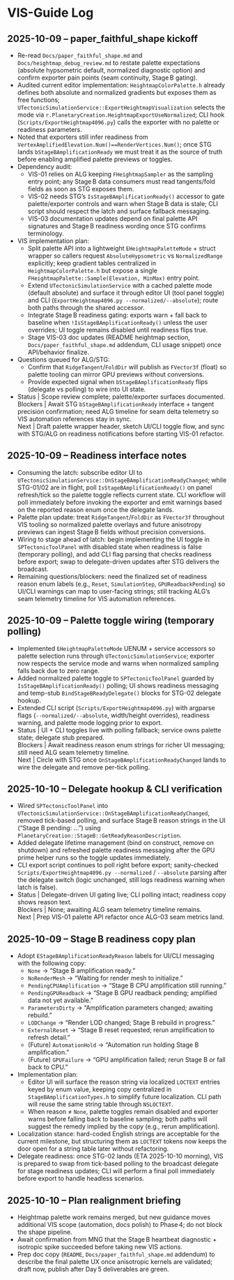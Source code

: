 # VIS-Guide Log

## 2025-10-09 – paper_faithful_shape kickoff
- Re-read `Docs/paper_faithful_shape.md` and `Docs/heightmap_debug_review.md` to restate palette expectations (absolute hypsometric default, normalized diagnostic option) and confirm exporter pain points (seam continuity, Stage B gating).
- Audited current editor implementation: `HeightmapColorPalette.h` already defines both absolute and normalized gradients but exposes them as free functions; `UTectonicSimulationService::ExportHeightmapVisualization` selects the mode via `r.PlanetaryCreation.HeightmapExportUseNormalized`; CLI hook (`Scripts/ExportHeightmap4096.py`) calls the exporter with no palette or readiness parameters.
- Noted that exporters still infer readiness from `VertexAmplifiedElevation.Num()==RenderVertices.Num()`; once STG lands `bStageBAmplificationReady` we must treat it as the source of truth before enabling amplified palette previews or toggles.
- Dependency audit:
  - VIS-01 relies on ALG keeping `FHeightmapSampler` as the sampling entry point; any Stage B data consumers must read tangents/fold fields as soon as STG exposes them.
  - VIS-02 needs STG’s `IsStageBAmplificationReady()` accessor to gate palette/exporter controls and warn when Stage B data is stale; CLI script should respect the latch and surface fallback messaging.
  - VIS-03 documentation updates depend on final palette API signatures and Stage B readiness wording once STG confirms terminology.
- VIS implementation plan:
  - Split palette API into a lightweight `EHeightmapPaletteMode` + struct wrapper so callers request `AbsoluteHypsometric` vs `NormalizedRange` explicitly; keep gradient tables centralized in `HeightmapColorPalette.h` but expose a single `FHeightmapPalette::Sample(Elevation, MinMax)` entry point.
  - Extend `UTectonicSimulationService` with a cached palette mode (default absolute) and surface it through editor UI (tool panel toggle) and CLI (`ExportHeightmap4096.py --normalized/--absolute`); route both paths through the shared accessor.
  - Integrate Stage B readiness gating: exports warn + fall back to baseline when `!IsStageBAmplificationReady()` unless the user overrides; UI toggle remains disabled until readiness flips true.
  - Stage VIS-03 doc updates (README heightmap section, `Docs/paper_faithful_shape.md` addendum, CLI usage snippet) once API/behavior finalize.
- Questions queued for ALG/STG:
  - Confirm that `RidgeTangent`/`FoldDir` will publish as `FVector3f` (float) so palette tooling can mirror GPU previews without conversions.
  - Provide expected signal when `bStageBAmplificationReady` flips (delegate vs polling) to wire into UI state.
- Status | Scope review complete; palette/exporter surfaces documented.  
  Blockers | Await STG `bStageBAmplificationReady` interface + tangent precision confirmation; need ALG timeline for seam delta telemetry so VIS automation references stay in sync.  
  Next | Draft palette wrapper header, sketch UI/CLI toggle flow, and sync with STG/ALG on readiness notifications before starting VIS-01 refactor.

## 2025-10-09 – Readiness interface notes
- Consuming the latch: subscribe editor UI to `UTectonicSimulationService::OnStageBAmplificationReadyChanged`; while STG-01/02 are in flight, poll `IsStageBAmplificationReady()` on panel refresh/tick so the palette toggle reflects current state. CLI workflow will poll immediately before invoking the exporter and emit warnings based on the reported reason enum once the delegate lands.
- Palette plan update: treat `RidgeTangent`/`FoldDir` as `FVector3f` throughout VIS tooling so normalized palette overlays and future anisotropy previews can ingest Stage B fields without precision conversions.
- Wiring to stage ahead of latch: begin implementing the UI toggle in `SPTectonicToolPanel` with disabled state when readiness is false (temporary polling), and add CLI flag parsing that checks readiness before export; swap to delegate-driven updates after STG delivers the broadcast.
- Remaining questions/blockers: need the finalized set of readiness reason enum labels (e.g., `Reset`, `SimulationStep`, `GPUReadbackPending`) so UI/CLI warnings can map to user-facing strings; still tracking ALG’s seam telemetry timeline for VIS automation references.

## 2025-10-09 – Palette toggle wiring (temporary polling)
- Implemented `EHeightmapPaletteMode` UENUM + service accessors so palette selection runs through `UTectonicSimulationService`; exporter now respects the service mode and warns when normalized sampling falls back due to zero range.
- Added normalized palette toggle to `SPTectonicToolPanel` guarded by `IsStageBAmplificationReady()` polling; UI shows readiness messaging and temp-stub `BindStageBReadyDelegate()` blocks for STG-02 delegate hookup.
- Extended CLI script (`Scripts/ExportHeightmap4096.py`) with argparse flags (`--normalized/--absolute`, width/height overrides), readiness warning, and palette mode logging prior to export.
- Status | UI + CLI toggles live with polling fallback; service owns palette state; delegate stub prepared.  
  Blockers | Await readiness reason enum strings for richer UI messaging; still need ALG seam telemetry timeline.  
  Next | Circle with STG once `OnStageBAmplificationReadyChanged` lands to wire the delegate and remove per-tick polling.

## 2025-10-10 – Delegate hookup & CLI verification
- Wired `SPTectonicToolPanel` into `UTectonicSimulationService::OnStageBAmplificationReadyChanged`, removed tick-based polling, and surface Stage B reason strings in the UI (“Stage B pending: …”) using `PlanetaryCreation::StageB::GetReadyReasonDescription`.
- Added delegate lifetime management (bind on construct, remove on shutdown) and refreshed palette readiness messaging after the GPU prime helper runs so the toggle updates immediately.
- CLI export script continues to poll right before export; sanity-checked `Scripts/ExportHeightmap4096.py --normalized` / `--absolute` parsing after the delegate switch (logic unchanged, still logs readiness warning when latch is false).
- Status | Delegate-driven UI gating live; CLI polling intact; readiness copy shows reason text.  
  Blockers | None; awaiting ALG seam telemetry timeline remains.  
  Next | Prep VIS-01 palette API refactor once ALG-03 seam metrics land.

## 2025-10-09 – Stage B readiness copy plan
- Adopt `EStageBAmplificationReadyReason` labels for UI/CLI messaging with the following copy:
  - `None` → “Stage B amplification ready.”
  - `NoRenderMesh` → “Waiting for render mesh to initialize.”
  - `PendingCPUAmplification` → “Stage B CPU amplification still running.”
  - `PendingGPUReadback` → “Stage B GPU readback pending; amplified data not yet available.”
  - `ParametersDirty` → “Amplification parameters changed; awaiting rebuild.”
  - `LODChange` → “Render LOD changed; Stage B rebuild in progress.”
  - `ExternalReset` → “Stage B reset requested; rerun amplification to refresh detail.”
  - (Future) `AutomationHold` → “Automation run holding Stage B amplification.”
  - (Future) `GPUFailure` → “GPU amplification failed; rerun Stage B or fall back to CPU.”
- Implementation plan:
  - Editor UI will surface the reason string via localized `LOCTEXT` entries keyed by enum value, keeping copy centralized in `StageBAmplificationTypes.h` to simplify future localization. CLI path will reuse the same string table through `NSLOCTEXT`.
  - When reason ≠ `None`, palette toggles remain disabled and exporter warns before falling back to baseline sampling; both paths will suggest the remedy implied by the copy (e.g., rerun amplification).
- Localization stance: hard-coded English strings are acceptable for the current milestone, but structuring them as `LOCTEXT` tokens now keeps the door open for a string table later without refactoring.
- Delegate readiness: once STG-02 lands (ETA 2025-10-10 morning), VIS is prepared to swap from tick-based polling to the broadcast delegate for stage readiness updates; CLI will perform a final poll immediately before export to handle headless scenarios.

## 2025-10-10 – Plan realignment briefing
- Heightmap palette work remains merged, but new guidance moves additional VIS scope (automation, docs polish) to Phase 4; do not block the shape pipeline.
- Await confirmation from MNG that the Stage B heartbeat diagnostic + isotropic spike succeeded before taking new VIS actions.
- Prep doc copy (`README`, `Docs/paper_faithful_shape.md` addendum) to describe the final palette UX once anisotropic kernels are validated; draft now, publish after Day 5 deliverables are green.
